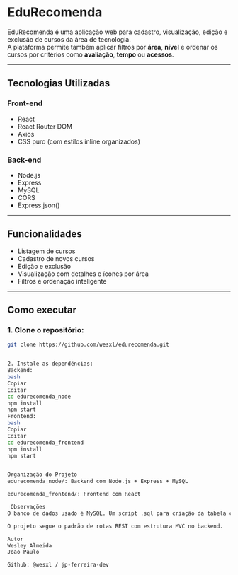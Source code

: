 # EduRecomenda

EduRecomenda é uma aplicação web para cadastro, visualização, edição e exclusão de cursos da área de tecnologia.  
A plataforma permite também aplicar filtros por **área**, **nível** e ordenar os cursos por critérios como **avaliação**, **tempo** ou **acessos**.

---

##  Tecnologias Utilizadas

### Front-end
- React
- React Router DOM
- Axios
- CSS puro (com estilos inline organizados)

### Back-end
- Node.js
- Express
- MySQL
- CORS
- Express.json()

---

##  Funcionalidades
- Listagem de cursos
- Cadastro de novos cursos
- Edição e exclusão
- Visualização com detalhes e ícones por área
- Filtros e ordenação inteligente

---

##  Como executar

### 1. Clone o repositório:
```bash
git clone https://github.com/wesxl/edurecomenda.git


2. Instale as dependências:
Backend:
bash
Copiar
Editar
cd edurecomenda_node
npm install
npm start
Frontend:
bash
Copiar
Editar
cd edurecomenda_frontend
npm install
npm start


Organização do Projeto
edurecomenda_node/: Backend com Node.js + Express + MySQL

edurecomenda_frontend/: Frontend com React

 Observações
O banco de dados usado é MySQL. Um script .sql para criação da tabela cursos pode ser incluído, se necessário.

O projeto segue o padrão de rotas REST com estrutura MVC no backend.

Autor
Wesley Almeida
Joao Paulo 

Github: @wesxl / jp-ferreira-dev
